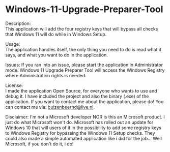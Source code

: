 # Windows-11-Upgrade-Preparer-Tool

Description:	
This application will add the four registry keys that will bypass all checks that Windows 11 will do while in Windows Setup.

Usage:	
The application handles itself, the only thing you need to do is read what it says, and what you want to do in the application.

Issues:	
If you ran into an issue, please start the application in Administrator mode. Windows 11 Upgrade Preparer Tool will access the Windows Registry where Administration rights is needed.

License:	
I made the application Open Source, for everyone who wants to use and debug it. I have included the project and also the binary (.exe) of the application. If you want to contact me about the application, please do! You can contact me via: buizenbeernd@live.nl.

Disclaimer:	
I'm not a Microsoft developer NOR is this an Microsoft product. I just do what Microsoft won't do. Microsoft has rolled out an update for Windows 10 that will users of it in the possibility to add some registry keys to Windows Registry for bypassing the Windows 11 Setup checks. They could also made a simple automated application like i did for the job... Well Microsoft, if you don't do it, i do!
